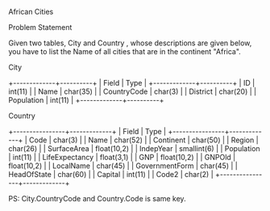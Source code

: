 African Cities



Problem Statement

Given two tables, City and Country , whose descriptions are given below, you have to list the Name of all cities that are in the continent "Africa".

City

+-------------+----------+
| Field       | Type     |
+-------------+----------+
| ID          | int(11)  |
| Name        | char(35) |
| CountryCode | char(3)  |
| District    | char(20) |
| Population  | int(11)  |
+-------------+----------+

Country

+----------------+-------------+
| Field          | Type        |
+----------------+-------------+
| Code           | char(3)     |
| Name           | char(52)    |
| Continent      | char(50)    |
| Region         | char(26)    |
| SurfaceArea    | float(10,2) |
| IndepYear      | smallint(6) |
| Population     | int(11)     |
| LifeExpectancy | float(3,1)  |
| GNP            | float(10,2) |
| GNPOld         | float(10,2) |
| LocalName      | char(45)    |
| GovernmentForm | char(45)    |
| HeadOfState    | char(60)    |
| Capital        | int(11)     |
| Code2          | char(2)     |
+----------------+-------------+

PS: City.CountryCode and Country.Code is same key.
